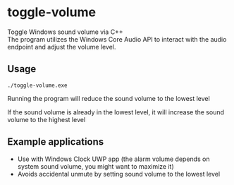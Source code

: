 # toggle-volume
Toggle Windows sound volume via C++  
The program utilizes the Windows Core Audio API to interact with the audio endpoint and adjust the volume level.

## Usage
```
./toggle-volume.exe
```  
Running the program will reduce the sound volume to the lowest level

If the sound volume is already in the lowest level, it will increase the sound volume to the highest level

## Example applications
* Use with Windows Clock UWP app (the alarm volume depends on system sound volume, you might want to maximize it)
* Avoids accidental unmute by setting sound volume to the lowest level
